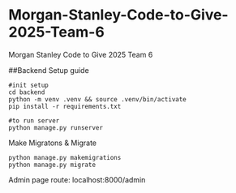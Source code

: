 # Morgan-Stanley-Code-to-Give-2025-Team-6
Morgan Stanley Code to Give 2025 Team 6


##Backend
Setup guide
```
#init setup
cd backend
python -m venv .venv && source .venv/bin/activate
pip install -r requirements.txt

#to run server
python manage.py runserver
```

Make Migratons & Migrate
```
python manage.py makemigrations
python manage.py migrate
```

Admin page route: localhost:8000/admin


